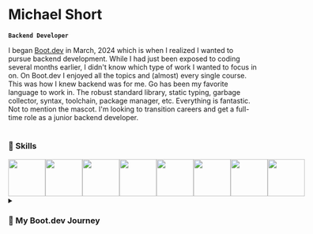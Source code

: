 # Michael Short
**`Backend Developer`**

I began [Boot.dev](https://www.boot.dev/tracks/backend) in March, 2024 which is when I realized I wanted to pursue backend development. While I had just been exposed to coding several months earlier, I didn't know which type of work I wanted to focus in on. On Boot.dev I enjoyed all the topics and (almost) every single course. This was how I knew backend was for me. Go has been my favorite language to work in. The robust standard library, static typing, garbage collector, syntax, toolchain, package manager, etc. Everything is fantastic. Not to mention the mascot. I'm looking to transition careers and get a full-time role as a junior backend developer.

#

### 🚀 Skills
<div style='display: flex'>
<img width='75px' src="https://cdn.jsdelivr.net/gh/devicons/devicon@latest/icons/go/go-original.svg" />
<img width='75px' src="https://cdn.jsdelivr.net/gh/devicons/devicon@latest/icons/git/git-original.svg" />
<img width='75px' src="https://cdn.jsdelivr.net/gh/devicons/devicon@latest/icons/docker/docker-original.svg" />
<img width='75px' src="https://cdn.jsdelivr.net/gh/devicons/devicon@latest/icons/python/python-original.svg" />
<img width='75px' src="https://cdn.jsdelivr.net/gh/devicons/devicon@latest/icons/javascript/javascript-original.svg" /> 
<img width='75px' src="https://cdn.jsdelivr.net/gh/devicons/devicon@latest/icons/postgresql/postgresql-original.svg" />
<img width='75px' src="https://cdn.jsdelivr.net/gh/devicons/devicon@latest/icons/sqlite/sqlite-original.svg" />
<img width='75px' src="https://cdn.jsdelivr.net/gh/devicons/devicon@latest/icons/linux/linux-original.svg" />
</div>

<details>
  <summary><h3>📖 My Boot.dev Journey</h3></summary>
    <p>
      The majority of my learning has come from Boot.dev. It's by far my favorite resource after having tried some others in the past, namely Coursera and Codecademy. These felt more superficial and didn't teach me the foundational computer science concepts that Boot.dev dedicates half of its learning path to. I love how I was forced to actually write code the entire time. The game element was not necessary to me, but sort of just icing on the cake. I only cared about a quality resource that was well-structured and taught me what I needed to know without extra fluff. I knew I could trust it as a resource since ThePrimeagen recommended it and I was watching him occasionally. 
    </p>
    <p>
      The path is split into two halves, computer science and backend-specific concepts. It started off easy with some Python which I had briefly covered before, but then quickly became significantly harder. I want to say it took me around 8 months to complete it, however I had to go back and review concepts many times. I even re-read and completed certain projects and courses multiple times. For me, I need repeated exposure before I can grasp certain concepts, especially ones that are particularly abstract. All in all, after completing the entire pathway, reviewing, and building projects, it's nearing one year. I am so thankful for Boot.dev, as it got tiresome dabbling in the endless resources available online (Coursera, Codecademy, Edx, Udemy to name a few). Having an all-in-one, vetted, progressive resource kept me on track and motivated the entire time.
    </p>
</details>
